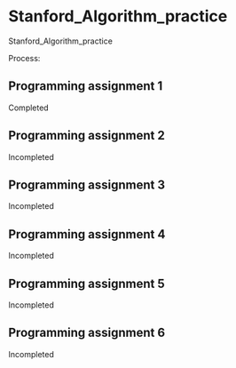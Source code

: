 # Stanford_Algorithm_practice
Stanford_Algorithm_practice

Process: 

## Programming assignment 1

Completed

## Programming assignment 2

Incompleted

## Programming assignment 3

Incompleted

## Programming assignment 4

Incompleted

## Programming assignment 5

Incompleted

## Programming assignment 6

Incompleted
